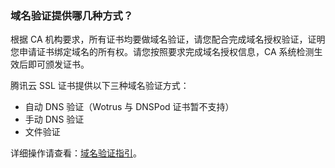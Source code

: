 ### 域名验证提供哪几种方式？

根据 CA 机构要求，所有证书均要做域名验证，请您配合完成域名授权验证，证明您申请证书绑定域名的所有权。请您按照要求完成域名授权信息，CA 系统检测生效后即可颁发证书。

腾讯云 SSL 证书提供以下三种域名验证方式：
- 自动 DNS 验证（Wotrus 与 DNSPod 证书暂不支持）
- 手动 DNS 验证
- 文件验证

详细操作请查看：[域名验证指引](https://cloud.tencent.com/document/product/400/4142)。



